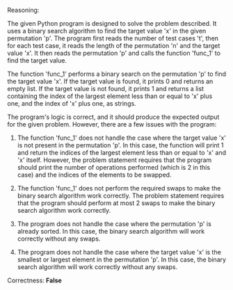 Reasoning: 

The given Python program is designed to solve the problem described. It uses a binary search algorithm to find the target value 'x' in the given permutation 'p'. The program first reads the number of test cases 't', then for each test case, it reads the length of the permutation 'n' and the target value 'x'. It then reads the permutation 'p' and calls the function 'func_1' to find the target value.

The function 'func_1' performs a binary search on the permutation 'p' to find the target value 'x'. If the target value is found, it prints 0 and returns an empty list. If the target value is not found, it prints 1 and returns a list containing the index of the largest element less than or equal to 'x' plus one, and the index of 'x' plus one, as strings.

The program's logic is correct, and it should produce the expected output for the given problem. However, there are a few issues with the program:

1. The function 'func_1' does not handle the case where the target value 'x' is not present in the permutation 'p'. In this case, the function will print 1 and return the indices of the largest element less than or equal to 'x' and 'x' itself. However, the problem statement requires that the program should print the number of operations performed (which is 2 in this case) and the indices of the elements to be swapped.

2. The function 'func_1' does not perform the required swaps to make the binary search algorithm work correctly. The problem statement requires that the program should perform at most 2 swaps to make the binary search algorithm work correctly.

3. The program does not handle the case where the permutation 'p' is already sorted. In this case, the binary search algorithm will work correctly without any swaps.

4. The program does not handle the case where the target value 'x' is the smallest or largest element in the permutation 'p'. In this case, the binary search algorithm will work correctly without any swaps.

Correctness: **False**